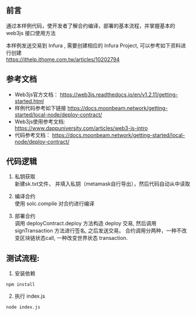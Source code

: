 ## 前言
通过本样例代码，使开发者了解合约编译，部署的基本流程，并掌握基本的 web3js 接口使用方法

本样例发送交易到 Infura , 需要创建相应的 Infura Project, 可以参考如下资料进行创建    
https://ithelp.ithome.com.tw/articles/10202794

## 参考文档
- Web3js官方文档：
  https://web3js.readthedocs.io/en/v1.2.11/getting-started.html  
- 样例代码参考如下链接 
  https://docs.moonbeam.network/getting-started/local-node/deploy-contract/  
- Web3js使用参考文档:  
  https://www.dappuniversity.com/articles/web3-js-intro
- 代码参考文档：
  https://docs.moonbeam.network/getting-started/local-node/deploy-contract/


## 代码逻辑
1)  私钥获取  
新建sk.txt文件， 并填入私钥（metamask自行导出），然后代码自动从中读取

2)  编译合约  
使用 solc.compile 对合约进行编译

3) 部署合约  
调用 deployContract.deploy 方法构造 deploy 交易, 然后调用 signTransaction 方法进行签名, 之后发送交易。 
合约调用分两种，一种不改变区块链状态call, 一种改变世界状态 transaction. 


## 测试流程:
1)  安装依赖
```
npm install
```

2) 执行 index.js
```
node index.js
```